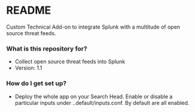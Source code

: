 # README #

Custom Technical Add-on to integrate Splunk with a multitude of open source threat feeds.

### What is this repository for? ###

* Collect open source threat feeds into Splunk
* Version: 1.1

### How do I get set up? ###

* Deploy the whole app on your Search Head. Enable or disable a particular inputs under ..default/inputs.conf. By default are all enabled.
